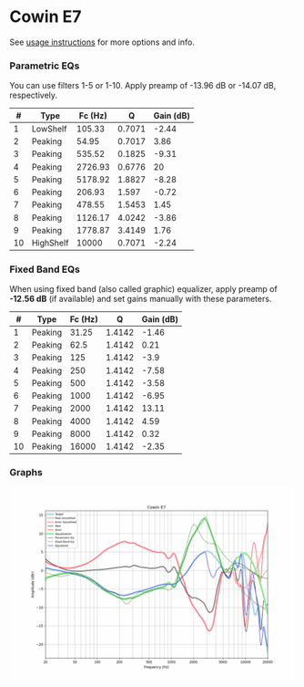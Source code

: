 # Cowin E7
See [usage instructions](https://github.com/jaakkopasanen/AutoEq#usage) for more options and info.

### Parametric EQs
You can use filters 1-5 or 1-10. Apply preamp of -13.96 dB or -14.07 dB, respectively.

|   # | Type      |   Fc (Hz) |      Q |   Gain (dB) |
|-----|-----------|-----------|--------|-------------|
|   1 | LowShelf  |    105.33 | 0.7071 |       -2.44 |
|   2 | Peaking   |     54.95 | 0.7017 |        3.86 |
|   3 | Peaking   |    535.52 | 0.1825 |       -9.31 |
|   4 | Peaking   |   2726.93 | 0.6776 |       20    |
|   5 | Peaking   |   5178.92 | 1.8827 |       -8.28 |
|   6 | Peaking   |    206.93 | 1.597  |       -0.72 |
|   7 | Peaking   |    478.55 | 1.5453 |        1.45 |
|   8 | Peaking   |   1126.17 | 4.0242 |       -3.86 |
|   9 | Peaking   |   1778.87 | 3.4149 |        1.76 |
|  10 | HighShelf |  10000    | 0.7071 |       -2.24 |

### Fixed Band EQs
When using fixed band (also called graphic) equalizer, apply preamp of **-12.56 dB** (if available) and set gains manually with these parameters.

|   # | Type    |   Fc (Hz) |      Q |   Gain (dB) |
|-----|---------|-----------|--------|-------------|
|   1 | Peaking |     31.25 | 1.4142 |       -1.46 |
|   2 | Peaking |     62.5  | 1.4142 |        0.21 |
|   3 | Peaking |    125    | 1.4142 |       -3.9  |
|   4 | Peaking |    250    | 1.4142 |       -7.58 |
|   5 | Peaking |    500    | 1.4142 |       -3.58 |
|   6 | Peaking |   1000    | 1.4142 |       -6.95 |
|   7 | Peaking |   2000    | 1.4142 |       13.11 |
|   8 | Peaking |   4000    | 1.4142 |        4.59 |
|   9 | Peaking |   8000    | 1.4142 |        0.32 |
|  10 | Peaking |  16000    | 1.4142 |       -2.35 |

### Graphs
![](./Cowin%20E7.png)
